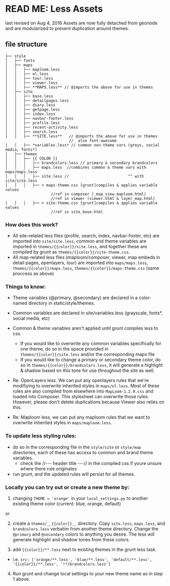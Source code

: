 # READ ME: Less Assets
last revised on Aug 4, 2016
Assets are now fully detached from geonode and are modularized to prevent duplication around themes. 

## file structure
```
├── style
│   ├── fonts
│   ├── maps
│   │   ├── maploom.less 
│   │   ├── ol.less  
│   │   ├── tour.less 
│   │   ├── viewer.less
│   │   ├── **MAPS.less** // @imports the above for use in themes 
│   ├── site
│   │   ├── base.less 
│   │   ├── detailpages.less 
│   │   ├── diary.less 
│   │   ├── getpage.less
│   │   ├── index.less 
│   │   ├── navbar-footer.less 
│   │   ├── profile.less 
│   │   ├── recent-activity.less
│   │   ├── search.less 
│   │   ├── **SITE.less**   // @imports the above for use in themes
                            //  also font-awesome
│   │   ├── *variables.less* // common non-theme vars (greys, social media, fonts*)
│   ├── themes
│   │   ├── {{ COLOR }} 
│   │   │   ├── brandcolors.less // primary & secondary brandcolors
│   │   │   ├── maps.less  //combines common & theme vars with maps/maps.less
│   │   │   ├── site.less //                          ^^ with site/site.less
│   │   │   ├── > maps-theme.css [grunt]compiles & applies variable values
                    //ref in composer (_map_view_maploom.html)  
                    //ref in viewer (viewer.html & layer_map.html)
│   │   │   ├── > site-theme.css [grunt]compiles & applies variable values
                    //ref in site_base.html
```

### How does this work?
* All site-related less files (profile, search, index, navbar-footer, etc) are imported into `site/site.less`, common and theme variables are imported in `themes/{{color}}/site.less`, and together these are compiled by grunt as `themes/{{color}}/site-theme.css`. 
* All map-related less files (maploom/composer, viewer, map embeds in detail pages, openlayers, tour) are imported into `maps/maps.less`, `themes/{{color}}/maps.less`, `themes/{{color}}/maps-theme.css` (same proccess as above)

### Things to know:
* Theme variables (@primary, @secondary) are declared in a color-named directory in static/style/themes. 
* Common variables are declared in site/variables.less (grayscale, fonts*, social media, etc)
* Common & theme variables aren't applied until grunt compiles less to css. 
    * If you would like to overwrite any common variables specifically for one theme, do so in the space provided in `themes/{{color}}/site.less` and/or the corresponding maps file  
     * If you would like to change a primary or secondary theme color, do so in `themes/{{color}}/brandcolors.less`, it will generate a highlight & shadow based on this tone for use throughout the site as well.
     
* Re: OpenLayers less. We can put any openlayers rules that we're modifiying to overwrite inherited styles in `maps/ol.less`. Most of these rules are also compiled from elsewhere into  `MapLoom-1.2.0.css` and loaded into Composer. This stylesheet can overwrite those rules. However, please don't delete duplications because Viewer also relies on this.

* Re: Maploom less, we can put any maploom rules that we want to overwrite inherited styles in `maps/maploom.less`.

### To update less styling rules:
* do so in the corresponding file in the `style/site` or `style/map` directories, each of these has access to common and brand theme variables.
    * check the //--- header title ---// in the compiled css if youre unsure where there rule originates
* run grunt, and the updated rules will persist for all themes. 

### Locally you can try out or create a new theme by:
1) changing `THEME = 'orange'` in your `local_settings.py` to another existing theme color (current: blue, orange, default)

or

2) create a `themes/__{{color}}__` directory. Copy `site.less`, `maps.less`, and `brandcolors.less` verbatim from another theme directory. Change the `@primary` and `@secondary` colors to anything you desire. The less will generate highlight and shadow tones from these colors.

3) add `{{color}}/**.less` next to existing themes in the grunt less task. 

  *   i.e. `src: ['orange/**.less', 'blue/**.less', 'default/**.less', '{{color}}/**.less', '!*/brandcolors.less']`

4) Run grunt and change local settings to your new theme name as in step 1 above.